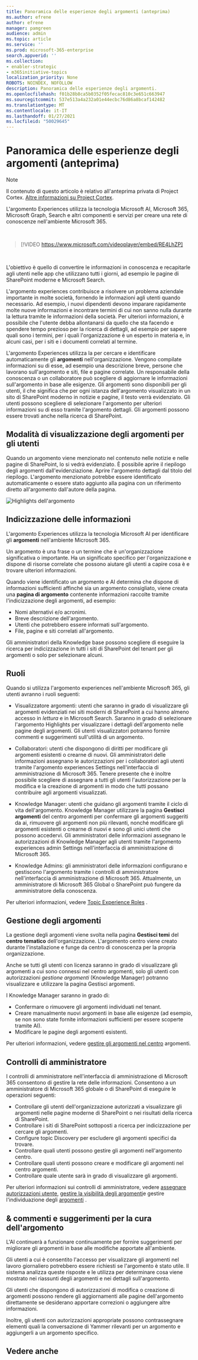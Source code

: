 ```yaml
---
title: Panoramica delle esperienze degli argomenti (anteprima)
ms.author: efrene
author: efrene
manager: pamgreen
audience: admin
ms.topic: article
ms.service: ''
ms.prod: microsoft-365-enterprise
search.appverid: ''
ms.collection:
- enabler-strategic
- m365initiative-topics
localization_priority: None
ROBOTS: NOINDEX, NOFOLLOW
description: Panoramica delle esperienze degli argomenti.
ms.openlocfilehash: f01b28b8ca5b0352f05fecac810c3e651c663947
ms.sourcegitcommit: 537e513a4a232a01e44ecbc76d86a8bcaf142482
ms.translationtype: MT
ms.contentlocale: it-IT
ms.lasthandoff: 01/27/2021
ms.locfileid: "50029645"
---
```

# <a name="topic-experiences-overview-preview"></a>Panoramica delle esperienze degli argomenti (anteprima)

> [!Note] 
> Il contenuto di questo articolo è relativo all'anteprima privata di Project Cortex. [Altre informazioni su Project Cortex](https://aka.ms/projectcortex).

L'argomento Experiences utilizza la tecnologia Microsoft AI, Microsoft 365, Microsoft Graph, Search e altri componenti e servizi per creare una rete di conoscenze nell'ambiente Microsoft 365. 

</br>

> [!VIDEO https://www.microsoft.com/videoplayer/embed/RE4LhZP]  

</br>

L'obiettivo è quello di convertire le informazioni in conoscenza e recapitarle agli utenti nelle app che utilizzano tutti i giorni, ad esempio le pagine di SharePoint moderne e Microsoft Search.

L'argomento experiences contribuisce a risolvere un problema aziendale importante in molte società, fornendo le informazioni agli utenti quando necessario. Ad esempio, i nuovi dipendenti devono imparare rapidamente molte nuove informazioni e incontrare termini di cui non sanno nulla durante la lettura tramite le informazioni della società. Per ulteriori informazioni, è possibile che l'utente debba allontanarsi da quello che sta facendo e spendere tempo prezioso per la ricerca di dettagli, ad esempio per sapere quali sono i termini, per i quali l'organizzazione è un esperto in materia e, in alcuni casi, per i siti e i documenti correlati al termine.

L'argomento Experiences utilizza Ia per cercare e identificare automaticamente gli **argomenti** nell'organizzazione. Vengono compilate informazioni su di esse, ad esempio una descrizione breve, persone che lavorano sull'argomento e siti, file e pagine correlate. Un responsabile della conoscenza o un collaboratore può scegliere di aggiornare le informazioni sull'argomento in base alle esigenze. Gli argomenti sono disponibili per gli utenti, il che significa che per ogni istanza dell'argomento visualizzato in un sito di SharePoint moderno in notizie e pagine, il testo verrà evidenziato. Gli utenti possono scegliere di selezionare l'argomento per ulteriori informazioni su di esso tramite l'argomento dettagli. Gli argomenti possono essere trovati anche nella ricerca di SharePoint.


## <a name="how-topics-are-displayed-to-users"></a>Modalità di visualizzazione degli argomenti per gli utenti

Quando un argomento viene menzionato nel contenuto nelle notizie e nelle pagine di SharePoint, lo si vedrà evidenziato. È possibile aprire il riepilogo degli argomenti dall'evidenziazione. Aprire l'argomento dettagli dal titolo del riepilogo. L'argomento menzionato potrebbe essere identificato automaticamente o essere stato aggiunto alla pagina con un riferimento diretto all'argomento dall'autore della pagina. 

   ![Highlights dell'argomento](../media/knowledge-management/saturn.png) </br> 


## <a name="knowledge-indexing"></a>Indicizzazione delle informazioni

L'argomento Experiences utilizza la tecnologia Microsoft AI per identificare gli **argomenti** nell'ambiente Microsoft 365.

Un argomento è una frase o un termine che è un'organizzazione significativa o importante. Ha un significato specifico per l'organizzazione e dispone di risorse correlate che possono aiutare gli utenti a capire cosa è e trovare ulteriori informazioni.

Quando viene identificato un argomento e AI determina che dispone di informazioni sufficienti affinché sia un argomento consigliato, viene creata una **pagina di argomento** contenente informazioni raccolte tramite l'indicizzazione degli argomenti, ad esempio:

- Nomi alternativi e/o acronimi.
- Breve descrizione dell'argomento.
- Utenti che potrebbero essere informati sull'argomento.
- File, pagine e siti correlati all'argomento.

Gli amministratori della Knowledge base possono scegliere di eseguire la ricerca per indicizzazione in tutti i siti di SharePoint del tenant per gli argomenti o solo per selezionare alcuni.

## <a name="roles"></a>Ruoli

Quando si utilizza l'argomento experiences nell'ambiente Microsoft 365, gli utenti avranno i ruoli seguenti:

- Visualizzatore argomenti: utenti che saranno in grado di visualizzare gli argomenti evidenziati nei siti moderni di SharePoint a cui hanno almeno accesso in *lettura* e in Microsoft Search. Saranno in grado di selezionare l'argomento Highlights per visualizzare i dettagli dell'argomento nelle pagine degli argomenti. Gli utenti visualizzatori potranno fornire commenti e suggerimenti sull'utilità di un argomento.

- Collaboratori: utenti che dispongono di diritti per modificare gli argomenti esistenti o crearne di nuovi. Gli amministratori delle informazioni assegnano le autorizzazioni per i collaboratori agli utenti tramite l'argomento experiences Settings nell'interfaccia di amministrazione di Microsoft 365. Tenere presente che è inoltre possibile scegliere di assegnare a tutti gli utenti l'autorizzazione per la modifica e la creazione di argomenti in modo che tutti possano contribuire agli argomenti visualizzati.

- Knowledge Manager: utenti che guidano gli argomenti tramite il ciclo di vita dell'argomento. Knowledge Manager utilizzare la pagina **Gestisci argomenti** del centro argomenti per confermare gli argomenti suggeriti da ai, rimuovere gli argomenti non più rilevanti, nonché modificare gli argomenti esistenti o crearne di nuovi e sono gli unici utenti che possono accedervi. Gli amministratori delle informazioni assegnano le autorizzazioni di Knowledge Manager agli utenti tramite l'argomento experiences admin Settings nell'interfaccia di amministrazione di Microsoft 365. 

- Knowledge Admins: gli amministratori delle informazioni configurano e gestiscono l'argomento tramite i controlli di amministratore nell'interfaccia di amministrazione di Microsoft 365. Attualmente, un amministratore di Microsoft 365 Global o SharePoint può fungere da amministratore della conoscenza.

Per ulteriori informazioni, vedere [Topic Experience Roles](topic-experiences-roles.md) .

## <a name="topic-management"></a>Gestione degli argomenti

La gestione degli argomenti viene svolta nella pagina **Gestisci temi** del **centro tematico** dell'organizzazione. L'argomento centro viene creato durante l'installazione e funge da centro di conoscenza per la propria organizzazione. 

Anche se tutti gli utenti con licenza saranno in grado di visualizzare gli argomenti a cui sono connessi nel centro argomenti, solo gli utenti con autorizzazioni *gestione argomenti* (Knowledge Manager) potranno visualizzare e utilizzare la pagina Gestisci argomenti.

I Knowledge Manager saranno in grado di:

- Confermare o rimuovere gli argomenti individuati nel tenant.
- Creare manualmente nuovi argomenti in base alle esigenze (ad esempio, se non sono state fornite informazioni sufficienti per essere scoperte tramite AI).
- Modificare le pagine degli argomenti esistenti.</br>

Per ulteriori informazioni, vedere [gestire gli argomenti nel centro](manage-topics.md) argomenti.  


## <a name="admin-controls"></a>Controlli di amministratore

I controlli di amministratore nell'interfaccia di amministrazione di Microsoft 365 consentono di gestire la rete delle informazioni. Consentono a un amministratore di Microsoft 365 globale o di SharePoint di eseguire le operazioni seguenti:

- Controllare gli utenti dell'organizzazione autorizzati a visualizzare gli argomenti nelle pagine moderne di SharePoint o nei risultati della ricerca di SharePoint.
- Controllare i siti di SharePoint sottoposti a ricerca per indicizzazione per cercare gli argomenti.
- Configure topic Discovery per escludere gli argomenti specifici da trovare.
- Controllare quali utenti possono gestire gli argomenti nell'argomento centro.
- Controllare quali utenti possono creare e modificare gli argomenti nel centro argomenti.
- Controllare quale utente sarà in grado di visualizzare gli argomenti.

Per ulteriori informazioni sui controlli di amministratore, vedere [assegnare autorizzazioni utente](https://docs.microsoft.com/microsoft-365/knowledge/plan-topic-experiences#user-permissions), [gestire la visibilità degli argomenti](https://docs.microsoft.com/microsoft-365/knowledge/topic-experiences-knowledge-rules)e gestire l'individuazione degli [argomenti](https://docs.microsoft.com/microsoft-365/knowledge/topic-experiences-discovery) .

## <a name="topic-curation--feedback"></a>& commenti e suggerimenti per la cura dell'argomento

L'AI continuerà a funzionare continuamente per fornire suggerimenti per migliorare gli argomenti in base alle modifiche apportate all'ambiente. 

Gli utenti a cui è consentito l'accesso per visualizzare gli argomenti nel lavoro giornaliero potrebbero essere richiesti se l'argomento è stato utile. Il sistema analizza queste risposte e le utilizza per determinare cosa viene mostrato nei riassunti degli argomenti e nei dettagli sull'argomento.

Gli utenti che dispongono di autorizzazioni di modifica o creazione di argomenti possono rendere gli aggiornamenti alle pagine dell'argomento direttamente se desiderano apportare correzioni o aggiungere altre informazioni. 

Inoltre, gli utenti con autorizzazioni appropriate possono contrassegnare elementi quali la conversazione di Yammer rilevanti per un argomento e aggiungerli a un argomento specifico. 


## <a name="see-also"></a>Vedere anche

